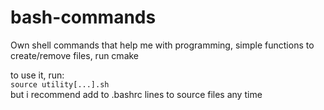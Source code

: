 # bash-commands  
Own shell commands that help me with programming,
simple functions to create/remove files, run cmake  
  
to use it, run:  
``` source utility[...].sh ```  
but i recommend add to .bashrc lines to source files any time
